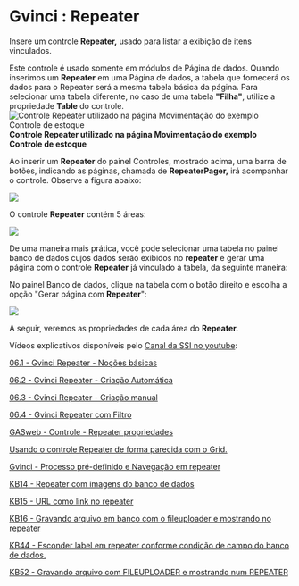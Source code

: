 # Gvinci : Repeater

Insere um controle **Repeater,** usado para listar a exibição de itens vinculados.

Este controle é usado somente em módulos de Página de dados. Quando inserimos um **Repeater** em uma Página de dados, a tabela que fornecerá os dados para o Repeater será a mesma tabela básica da página. Para selecionar uma tabela diferente, no caso de uma tabela **"Filha"**, utilize a propriedade **Table** do controle.![Controle Repeater utilizado na p&#xE1;gina Movimenta&#xE7;&#xE3;o do exemplo Controle de estoque](http://www.gvinci.com.br/manual/repeatergv5.zoom60.png)            **Controle Repeater utilizado na página Movimentação do exemplo Controle de estoque**

Ao inserir um **Repeater** do painel Controles, mostrado acima, uma barra de botões, indicando as páginas, chamada de **RepeaterPager,** irá acompanhar o controle. Observe a figura abaixo:

![](http://www.gvinci.com.br/manual/repeater2gv5.zoom61.png)

O controle **Repeater** contém 5 áreas:

![](http://www.gvinci.com.br/manual/repeater2.zoom74.png)

De uma maneira mais prática, você pode selecionar uma tabela no painel banco de dados cujos dados serão exibidos no **repeater** e gerar uma página com o controle **Repeater** já vinculado à tabela, da seguinte maneira:

No painel Banco de dados, clique na tabela com o botão direito e escolha a opção "Gerar página com **Repeater**":

![](http://www.gvinci.com.br/manual/repeater3gv5.png)

 A seguir, veremos as propriedades de cada área do **Repeater.**

Vídeos explicativos disponíveis pelo [Canal da SSI no youtube](https://www.youtube.com/user/SSITecnologia):

[06.1 - Gvinci Repeater - Noções básicas](https://www.youtube.com/watch?v=MMQDRl6oj0E)

[06.2 - Gvinci Repeater - Criação Automática](https://www.youtube.com/watch?v=kscHv02Smww)

[06.3 - Gvinci Repeater - Criação manual](https://www.youtube.com/watch?v=d5lHh7C8UfE)

[06.4 - Gvinci Repeater com Filtro](https://www.youtube.com/watch?v=CID1dkGgzh0)

[GASweb - Controle - Repeater propriedades](https://www.youtube.com/watch?v=mUtevsICS7w)

[Usando o controle Repeater de forma parecida com o Grid.](https://www.youtube.com/watch?v=wshcYwxfH7I)

[Gvinci - Processo pré-definido e Navegação em repeater](https://www.youtube.com/watch?v=VxP_840sBkw)

[KB14 - Repeater com imagens do banco de dados](https://www.youtube.com/watch?v=wa0SjcMKvwE)

[KB15 - URL como link no repeater](https://www.youtube.com/watch?v=Mm8abhjCUWo)

[KB16 - Gravando arquivo em banco com o fileuploader e mostrando no repeater](https://www.youtube.com/watch?v=HCdZkuHv6IA)

[KB44 - Esconder label em repeater conforme condição de campo do banco de dados.](https://www.youtube.com/watch?v=Vr7SMAYCCJ8)

[KB52 - Gravando arquivo com FILEUPLOADER e mostrando num REPEATER](https://www.youtube.com/watch?v=cDqX-lWWVOg)


